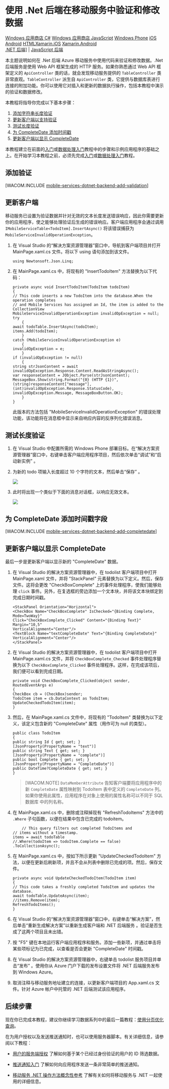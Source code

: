 <properties linkid="develop-mobile-tutorials-dotnet-backend-validate-modify-and-augment-data-wp8" urlDisplayName="Validate and Modify Data" pageTitle="Use the .Net backend to validate and modify data (Windows Phone 8) | Mobile Dev Center" metaKeywords="" description="Learn how to validate, modify, and augment data for your Windows Phone app with .Net backend Windows Azure Mobile Services." metaCanonical="" services="" documentationCenter="Mobile" title="Validate and modify data in Mobile Services by using the .Net backend" authors="wesmc" solutions="" manager="" editor="" />
<tags ms.service=""
    ms.date="10/06/2014"
    wacn.date="04/11/2015"
    />

# 使用 .Net 后端在移动服务中验证和修改数据

<div class="dev-center-tutorial-selector sublanding">
<a href="/zh-cn/documentation/articles/mobile-services-dotnet-backend-windows-store-dotnet-validate-modify-data/" title="Windows Store C#">Windows 应用商店 C#</a>
<a href="/zh-cn/documentation/articles/mobile-services-dotnet-backend-windows-store-javascript-validate-modify-data/" title="Windows Store JavaScript">Windows 应用商店 JavaScript</a>
<a href="/zh-cn/documentation/articles/mobile-services-dotnet-backend-windows-phone-validate-modify-data/" title="Windows Phone" class="current">Windows Phone</a>
<a href="/develop/mobile/tutorials/validate-modify-and-augment-data-ios" title="iOS">iOS</a>
<a href="/develop/mobile/tutorials/validate-modify-and-augment-data-android" title="Android">Android</a>
<a href="/develop/mobile/tutorials/validate-modify-and-augment-data-html" title="HTML">HTML</a><a href="/develop/mobile/tutorials/validate-modify-and-augment-data-xamarin-ios" title="Xamarin.iOS">Xamarin.iOS</a>
<a href="/develop/mobile/tutorials/validate-modify-and-augment-data-xamarin-android" title="Xamarin.Android">Xamarin.Android</a>
</div>

<div class="dev-center-tutorial-subselector">
	<a href="/zh-cn/documentation/articles/mobile-services-dotnet-backend-windows-phone-validate-modify-data/" title=".NET backend" class="current">.NET 后端]</a> | 
	<a href="/develop/mobile/tutorials/validate-modify-and-augment-data-wp8"  title="JavaScript backend">JavaScript 后端</a>
</div>


本主题说明如何在 .Net 后端 Azure 移动服务中使用代码来验证和修改数据。.Net 后端服务是使用 Web API 框架生成的 HTTP 服务。如果你熟悉通过 Web API 框架定义的 `ApiController` 类的话，就会发现移动服务提供的 `TableController` 类非常直观。`TableController` 派生自 `ApiController` 类，它提供与数据库表进行连接的附加功能。你可以使用它对插入和更新的数据执行操作，包括本教程中演示的验证和数据修改。

本教程将指导你完成以下基本步骤：

1.  [添加字符串长度验证][]
2.  [更新客户端以支持验证][]
3.  [测试长度验证][]
4.  [为 CompleteDate 添加时间戳][]
5.  [更新客户端以显示 CompleteDate][]

本教程建立在前面的[入门][]或[数据处理入门][]教程中的步骤和示例应用程序的基础之上。在开始学习本教程之前，必须先完成[入门][]或[数据处理入门][]教程。

<a name="string-length-validation"></a>
## 添加验证

[WACOM.INCLUDE [mobile-services-dotnet-backend-add-validation](../includes/mobile-services-dotnet-backend-add-validation.md)]

<a name="update-client-validation"></a>
## 更新客户端

移动服务已设置为验证数据并针对无效的文本长度发送错误响应，因此你需要更新你的应用程序，使之能够处理验证后生成的错误响应。客户端应用程序会通过调用 `IMobileServiceTable<TodoItem].InsertAsync()` 将该错误捕获为 `MobileServiceInvalidOperationException`。

1.  在 Visual Studio 的“解决方案资源管理器”窗口中，导航到客户端项目并打开 MainPage.xaml.cs 文件。将以下 using 语句添加到该文件。

        using Newtonsoft.Json.Linq;

2.  在 MainPage.xaml.cs 中，将现有的 "InsertTodoItem" 方法替换为以下代码：

        private async void InsertTodoItem(TodoItem todoItem)
        {
        // This code inserts a new TodoItem into the database.When the operation completes
        // and Mobile Services has assigned an Id, the item is added to the CollectionView
        MobileServiceInvalidOperationException invalidOpException = null;
        try
            {
        await todoTable.InsertAsync(todoItem);
        items.Add(todoItem);
            }
        catch (MobileServiceInvalidOperationException e)
            {
        invalidOpException = e;
            }
        if (invalidOpException != null)
            {
        string strJsonContent = await invalidOpException.Response.Content.ReadAsStringAsync();
        var responseContent = JObject.Parse(strJsonContent);
        MessageBox.Show(string.Format("{0} (HTTP {1})",
        (string)responseContent["message"], (int)invalidOpException.Response.StatusCode),
        invalidOpException.Message, MessageBoxButton.OK);
            }
        }

    此版本的方法包括 "MobileServiceInvalidOperationException" 的错误处理功能，该功能将在消息框中显示来自响应内容的反序列化错误消息。

<a name="test-length-validation"></a>
## 测试长度验证

1.  在 Visual Studio 中配置所需的 Windows Phone 部署目标。在“解决方案资源管理器”窗口中，右键单击客户端应用程序项目，然后依次单击“调试”和“启动新实例” 。

2.  为新的 todo 项输入长度超过 10 个字符的文本，然后单击“保存” 。

    ![][0]

3.  此时将出现一个类似于下面的消息对话框，以响应无效文本。

    ![][1]

<a name="add-timestamp"></a>
## 为 CompleteDate 添加时间戳字段

[WACOM.INCLUDE [mobile-services-dotnet-backend-add-completedate](../includes/mobile-services-dotnet-backend-add-completedate.md)]

<a name="update-client-timestamp"></a>
## 更新客户端以显示 CompleteDate

最后一步是更新客户端以显示新的 "CompleteDate" 数据。

1.  在 Visual Studio 的解决方案资源管理器中，在 todolist 客户端项目中打开 MainPage.xaml 文件，并将 "StackPanel" 元素替换为以下定义。然后，保存文件。这将会更改 "CheckBoxComplete" 上的事件处理程序，使我们能够处理 `click` 事件。另外，在复选框的旁边添加一个文本块，并将该文本块绑定到完成日期时间戳。

        <StackPanel Orientation="Horizontal">
        <CheckBox Name="CheckBoxComplete" IsChecked="{Binding Complete, Mode=TwoWay}"
        Click="CheckBoxComplete_Clicked" Content="{Binding Text}" Margin="10,5" 
        VerticalAlignment="Center"/>
        <TextBlock Name="textCompleteDate" Text="{Binding CompleteDate}" 
        VerticalAlignment="Center"/>
        </StackPanel> 

2.  在 Visual Studio 的解决方案资源管理器中，在 todolist 客户端项目中打开 MainPage.xaml.cs 文件，并将 `CheckBoxComplete_Checked` 事件处理程序替换为以下 `CheckBoxComplete_Clicked` 事件处理程序。这样，在完成该项后，我们便可以看到完成日期。

        private void CheckBoxComplete_Clicked(object sender, RoutedEventArgs e)
        {
        CheckBox cb = (CheckBox)sender;
        TodoItem item = cb.DataContext as TodoItem;
        UpdateCheckedTodoItem(item);
        }

3.  然后，在 MainPage.xaml.cs 文件中，将现有的 "TodoItem" 类替换为以下定义，该定义包含新的 "CompleteDate" 属性（用作可为 null 的类型）。

        public class TodoItem
        {
        public string Id { get; set; }
        [JsonProperty(PropertyName = "text")]
        public string Text { get; set; }
        [JsonProperty(PropertyName = "complete")]
        public bool Complete { get; set; }        
        [JsonProperty(PropertyName = "CompleteDate")]
        public DateTime?CompleteDate { get; set; }
        }

    > [WACOM.NOTE] `DataMemberAttribute` 告知客户端要将应用程序中的新 `CompleteDate` 属性映射到 TodoItem 表中定义的 `CompleteDate` 列。如果你使用此属性，应用程序在对象上使用的属性名称可以不同于 SQL数据库 中的列名称。

4.  在 MainPage.xaml.cs 中，删除或注释掉现有 "RefreshTodoItems" 方法中的 `.Where` 子句函数，以便在结果中包含已完成的 todoitem。

            // This query filters out completed TodoItems and 
        // items without a timestamp. 
        items = await todoTable
        //.Where(todoItem => todoItem.Complete == false)
        .ToCollectionAsync();

5.  在 MainPage.xaml.cs 中，按如下所示更新 "UpdateCheckedTodoItem" 方法，以便在更新后刷新项，并且不会从列表中删除已完成的项。然后，保存文件。

        private async void UpdateCheckedTodoItem(TodoItem item)
        {
        // This code takes a freshly completed TodoItem and updates the database.
        await todoTable.UpdateAsync(item);
        //items.Remove(item);
        RefreshTodoItems();
        }

6.  在 Visual Studio 的“解决方案资源管理器”窗口中，右键单击“解决方案”，然后单击“重新生成解决方案”以重新生成客户端和 .NET 后端服务 。验证是否生成了这两个项目且未出错。

7.  按 "F5" 键在本地运行客户端应用程序和服务。添加一些新项，并通过单击将某些项标记为已完成，以查看是否会更新 "CompleteDate" 时间戳。

8.  在 Visual Studio 的解决方案资源管理器中，右键单击 todolist 服务项目并单击“发布” 。使用你从 Azure 门户下载的发布设置文件将 .NET 后端服务发布到 Windows Azure。

9.  取消注释与移动服务地址建立的连接，以更新客户端项目的 App.xaml.cs 文件。针对 Azure 帐户中托管的 .NET 后端测试该应用程序。

<a name="next-steps"> </a>
## 后续步骤

现在你已完成本教程，建议你继续学习数据系列中的最后一篇教程：[使用分页优化查询][]。

在为用户授权以及发送推送通知时，也可以使用服务器脚本。有关详细信息，请参阅以下教程：

-   [用户的服务端授权][]
    了解如何基于某个已经过身份验证的用户的 ID 筛选数据。

-   [推送通知入门][]
    了解如何向应用程序发送一条非常简单的推送通知。

-   [移动服务 .NET 操作方法概念性参考][]
    了解有关如何将移动服务与 .NET 一起使用的详细信息。

  [Windows 应用商店 C\#]: /zh-cn/documentation/articles/mobile-services-dotnet-backend-windows-store-dotnet-validate-modify-data/ "Windows 应用商店 C#"
  [Windows 应用商店 JavaScript]: /zh-cn/documentation/articles/mobile-services-dotnet-backend-windows-store-javascript-validate-modify-data/ "Windows 应用商店 JavaScript"
  [Windows Phone]: /zh-cn/documentation/articles/mobile-services-dotnet-backend-windows-phone-validate-modify-data/ "Windows Phone"
  [iOS]: /develop/mobile/tutorials/validate-modify-and-augment-data-ios "iOS"
  [Android]: /develop/mobile/tutorials/validate-modify-and-augment-data-android "Android"
  [HTML]: /develop/mobile/tutorials/validate-modify-and-augment-data-html "HTML"
  [Xamarin.iOS]: /develop/mobile/tutorials/validate-modify-and-augment-data-xamarin-ios "Xamarin.iOS"
  [Xamarin.Android]: /develop/mobile/tutorials/validate-modify-and-augment-data-xamarin-android "Xamarin.Android"
  [.NET 后端]: /zh-cn/documentation/articles/mobile-services-dotnet-backend-windows-phone-validate-modify-data/ ".NET 后端"
  [JavaScript 后端]: /develop/mobile/tutorials/validate-modify-and-augment-data-wp8 "JavaScript 后端"
  [添加字符串长度验证]: #string-length-validation
  [更新客户端以支持验证]: #update-client-validation
  [测试长度验证]: #test-length-validation
  [为 CompleteDate 添加时间戳]: #add-timestamp
  [更新客户端以显示 CompleteDate]: #update-client-timestamp
  [入门]: /zh-cn/documentation/articles/mobile-services-dotnet-backend-windows-phone-get-started/
  [数据处理入门]: /zh-cn/documentation/articles/mobile-services-dotnet-backend-windows-phone-get-started-data/
  [mobile-services-dotnet-backend-add-validation]: ../includes/mobile-services-dotnet-backend-add-validation.md
  [0]: ./media/mobile-services-dotnet-backend-windows-phone-validate-modify-data/mobile-services-invalid-text-length.png
  [1]: ./media/mobile-services-dotnet-backend-windows-phone-validate-modify-data/mobile-services-invalid-text-length-exception-dialog.png
  [mobile-services-dotnet-backend-add-completedate]: ../includes/mobile-services-dotnet-backend-add-completedate.md
  [使用分页优化查询]: /develop/mobile/tutorials/add-paging-to-data-dotnet
  [用户的服务端授权]: /zh-cn/documentation/articles/mobile-services-dotnet-backend-windows-phone-authorize-users-in-scripts/
  [推送通知入门]: /zh-cn/documentation/articles/mobile-services-dotnet-backend-windows-phone-get-started-push/
  [移动服务 .NET 操作方法概念性参考]: /develop/mobile/how-to-guides/work-with-net-client-library
